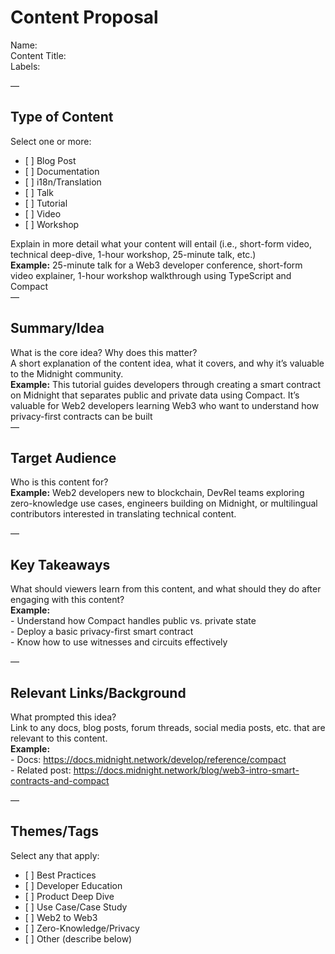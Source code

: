 # Content Proposal

Name:  
Content Title:  
Labels: 

—

## Type of Content

Select one or more:

- \[ \] Blog Post  
- \[ \] Documentation  
- \[ \] i18n/Translation  
- \[ \] Talk  
- \[ \] Tutorial   
- \[ \] Video  
- \[ \] Workshop

Explain in more detail what your content will entail (i.e., short-form video, technical deep-dive, 1-hour workshop, 25-minute talk, etc.)  
**Example:** 25-minute talk for a Web3 developer conference, short-form video explainer, 1-hour workshop walkthrough using TypeScript and Compact  
—

## Summary/Idea

What is the core idea? Why does this matter?   
A short explanation of the content idea, what it covers, and why it’s valuable to the Midnight community.  
**Example:** This tutorial guides developers through creating a smart contract on Midnight that separates public and private data using Compact. It’s valuable for Web2 developers learning Web3 who want to understand how privacy-first contracts can be built  
—

## Target Audience

Who is this content for?  
**Example:** Web2 developers new to blockchain, DevRel teams exploring zero-knowledge use cases, engineers building on Midnight, or multilingual contributors interested in translating technical content.

—

## Key Takeaways

What should viewers learn from this content, and what should they do after engaging with this content?  
**Example:**   
\- Understand how Compact handles public vs. private state    
\- Deploy a basic privacy-first smart contract    
\- Know how to use witnesses and circuits effectively

—

## Relevant Links/Background

What prompted this idea?   
Link to any docs, blog posts, forum threads, social media posts, etc. that are relevant to this content.  
**Example:**   
\- Docs: https://docs.midnight.network/develop/reference/compact    
\- Related post: https://docs.midnight.network/blog/web3-intro-smart-contracts-and-compact  

—

## Themes/Tags

Select any that apply:

- \[ \] Best Practices  
- \[ \] Developer Education  
- \[ \] Product Deep Dive  
- \[ \] Use Case/Case Study  
- \[ \] Web2 to Web3   
- \[ \] Zero-Knowledge/Privacy  
- \[ \] Other (describe below)